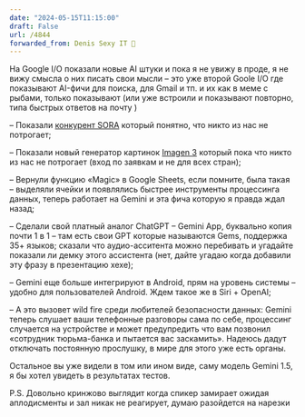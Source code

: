 ```yaml
---
date: "2024-05-15T11:15:00"
draft: False
url: /4844
forwarded_from: Denis Sexy IT 🤖
---
```


На Google I/O показали новые AI штуки и пока я не увижу в проде, я не вижу смысла о них писать свои мысли – это уже второй Goole I/O где показывают AI-фичи для поиска, для Gmail и тп. и их как в меме с рыбами, только показывают (или уже встроили и показывают повторно, типа быстрых ответов на почту )

 

– Показали [конкурент SORA](https://deepmind.google/technologies/veo/) который понятно, что никто из нас не потрогает;

– Показали новый генератор картинок [Imagen 3](https://deepmind.google/technologies/imagen-3/) который пока что никто из нас не потрогает (вход по заявкам и не для всех стран);

– Вернули функцию «Magic» в Google Sheets, если помните, была такая – выделяли ячейки и появлялись быстрее инструменты процессинга данных, теперь работает на Gemini и эта фича которую я правда ждал назад; 

– Сделали свой платный аналог ChatGPT – Gemini App, буквально копия почти 1 в 1 – там есть свои GPT которые называются Gems, поддержка 35+ языков; сказали что аудио-асситента можно перебивать и угадайте показали ли демку этого ассистента  (нет, дайте угадаю когда добавили эту фразу в презентацию хехе);

– Gemini еще больше интегрируют в Android, прям на уровень системы – удобно для пользователей Android. Ждем такое же в Siri + OpenAI;

– А это вызовет wild fire среди любителей безопасности данных: Gemini теперь слушает ваши телефонные разговоры сама по себе, процессинг случается на устройстве и может предупредить что вам позвонил «сотрудник тюрьма-банка и пытается вас заскамить». Надеюсь дадут отключать постоянную прослушку, в мире для этого уже есть органы.

Остальное вы уже видели в том или ином виде, саму модель Gemini 1.5, я бы хотел увидеть в результатах тестов.

P.S. Довольно кринжово выглядит когда спикер замирает ожидая аплодисменты и зал никак не реагирует, думаю разойдется на нарезки
